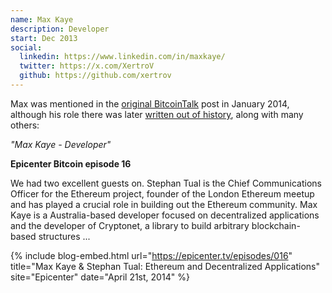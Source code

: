 ```yaml
---
name: Max Kaye
description: Developer
start: Dec 2013
social:
  linkedin: https://www.linkedin.com/in/maxkaye/
  twitter: https://x.com/XertroV
  github: https://github.com/xertrov
---
```



Max was mentioned in the [original BitcoinTalk](https://web.archive.org/web/20140208053651/https://bitcointalk.org/index.php?topic=428589.0) post in January 2014, although his role there was later [written out of history](https://bitcointalk.org/index.php?topic=428589.0), along with many others:

*"Max Kaye - Developer"*

**Epicenter Bitcoin episode 16**

We had two excellent guests on. Stephan Tual is the Chief Communications Officer for the Ethereum project, founder of the London Ethereum meetup and has played a crucial role in building out the Ethereum community. Max Kaye is a Australia-based developer focused on decentralized applications and the developer of Cryptonet, a library to build arbitrary blockchain-based structures ...

{% include blog-embed.html 
  url="https://epicenter.tv/episodes/016"
  title="Max Kaye & Stephan Tual: Ethereum and Decentralized Applications"
  site="Epicenter"
  date="April 21st, 2014"
%}
